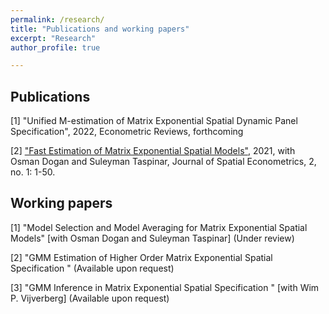 ```yaml
---
permalink: /research/
title: "Publications and working papers"
excerpt: "Research"
author_profile: true

---
```

## Publications

[1] "Unified M-estimation of Matrix Exponential Spatial Dynamic Panel Specification", 2022, Econometric Reviews, forthcoming

[2] ["Fast Estimation of Matrix Exponential Spatial Models"](http://yeyang1.github.io/files/journal_version.pdf), 2021, with Osman Dogan and Suleyman Taspinar, Journal of Spatial Econometrics, 2, no. 1: 1-50.

## Working papers

[1] "Model Selection and Model Averaging for Matrix Exponential Spatial Models" [with Osman Dogan and Suleyman Taspinar] (Under review)

[2] "GMM Estimation of Higher Order Matrix Exponential Spatial Specification " (Available upon request)	

[3] "GMM Inference in Matrix Exponential Spatial Specification " [with Wim P. Vijverberg] (Available upon request)



